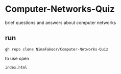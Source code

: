# Computer-Networks-Quiz
brief questions and answers about computer networks

##  run
  
    gh repo clone NimaFakoor/Computer-Networks-Quiz

to use open

    index.html
